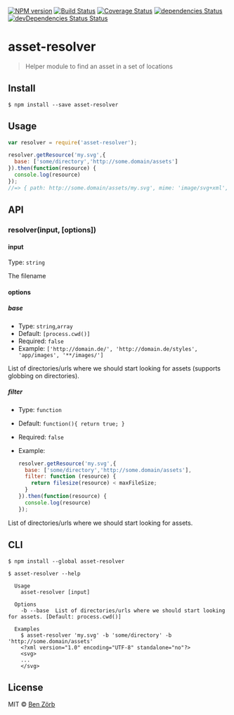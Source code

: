 [![NPM version][npm-image]][npm-url] [![Build Status][ci-image]][ci-url] [![Coverage Status][coveralls-image]][coveralls-url] [![dependencies Status][depstat-image]][depstat-url] [![devDependencies Status Status][devdepstat-image]][devdepstat-url]

# asset-resolver

> Helper module to find an asset in a set of locations


## Install

```
$ npm install --save asset-resolver
```


## Usage

```js
var resolver = require('asset-resolver');

resolver.getResource('my.svg',{
  base: ['some/directory','http://some.domain/assets']
}).then(function(resource) {
  console.log(resource)
});
//=> { path: http://some.domain/assets/my.svg', mime: 'image/svg+xml', contents: ' ... ' }
```


## API

### resolver(input, [options])

#### input

Type: `string`

The filename

#### options

##### base

* Type: `string`,`array`
* Default: `[process.cwd()]`
* Required: `false`
* Example: `['http://domain.de/', 'http://domain.de/styles', 'app/images', '**/images/']`

List of directories/urls where we should start looking for assets (supports globbing on directories).

##### filter

* Type: `function`
* Default: `function(){ return true; }`
* Required: `false`
* Example:

  ```javascript
  resolver.getResource('my.svg',{
    base: ['some/directory','http://some.domain/assets'],
    filter: function (resource) {
      return filesize(resource) < maxFileSize;
    }
  }).then(function(resource) {
    console.log(resource)
  });
  ```

List of directories/urls where we should start looking for assets.


## CLI

```
$ npm install --global asset-resolver
```

```
$ asset-resolver --help

  Usage
    asset-resolver [input]

  Options
    -b --base  List of directories/urls where we should start looking for assets. [Default: process.cwd()]

  Examples
    $ asset-resolver 'my.svg' -b 'some/directory' -b 'http://some.domain/assets'
    <?xml version="1.0" encoding="UTF-8" standalone="no"?>
    <svg>
    ...
    </svg>
```


## License

MIT © [Ben Zörb](http://sommerlaune.com)


[npm-url]: https://www.npmjs.com/package/asset-resolver
[npm-image]: https://img.shields.io/npm/v/asset-resolver.svg

[ci-url]: https://github.com/bezoerb/asset-resolver/actions?workflow=Tests
[ci-image]: https://github.com/bezoerb/asset-resolver/workflows/Tests/badge.svg

[depstat-url]: https://david-dm.org/bezoerb/asset-resolver
[depstat-image]: https://img.shields.io/david/bezoerb/asset-resolver.svg

[devdepstat-url]: https://david-dm.org/bezoerb/asset-resolver?type=dev
[devdepstat-image]: https://img.shields.io/david/dev/bezoerb/asset-resolver.svg

[coveralls-url]: https://coveralls.io/github/bezoerb/asset-resolver?branch=v1.x
[coveralls-image]: https://img.shields.io/coveralls/github/bezoerb/asset-resolver/v1.x.svg

